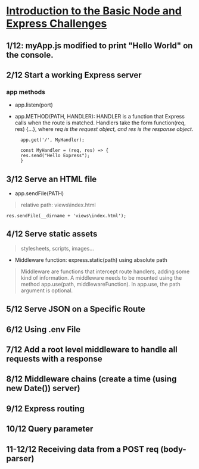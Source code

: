 # [Introduction to the Basic Node and Express Challenges](https://www.freecodecamp.org/learn/apis-and-microservices/basic-node-and-express/)  
## 1/12: myApp.js modified to print "Hello World" on the console.  
## 2/12 Start a working Express server  
### app methods  
- app.listen(port)  
- app.METHOD(PATH, HANDLER): HANDLER is a function that Express calls when the route is matched. Handlers take the form function(req, res) {...}, where *req is the request object, and res is the response object*.  

        app.get('/', MyHandler);  
    
        const MyHandler = (req, res) => {  
        res.send("Hello Express");  
        }  

## 3/12 Serve an HTML file  
- app.sendFile(PATH)  
> relative path: views\index.html  
    
    res.sendFile(__dirname + 'views\index.html');  
  
## 4/12 Serve static assets  
> stylesheets, scripts, images...  
- Middleware function: express.static(path) using absolute path  
> Middleware are functions that intercept route handlers, adding some kind of information. A middleware needs to be mounted using the method app.use(path, middlewareFunction). In app.use, the path argument is optional.  
  
## 5/12 Serve JSON on a Specific Route  

## 6/12 Using .env File

## 7/12 Add a root level middleware to handle all requests with a response  

## 8/12 Middleware chains (create a time (using new Date()) server)  

## 9/12 Express routing  

## 10/12 Query parameter  

## 11-12/12 Receiving data from a POST req (body-parser)

